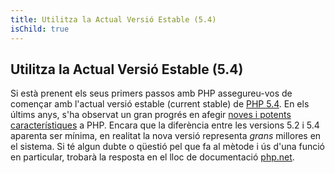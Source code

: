 ```yaml
---
title: Utilitza la Actual Versió Estable (5.4)
isChild: true
---
```


## Utilitza la Actual Versió Estable (5.4)

Si està prenent els seus primers passos amb PHP assegureu-vos de començar amb l'actual versió estable (current stable) de [PHP 5.4][php-release]. En els últims anys, s'ha observat un gran progrés en afegir [noves i potents característiques](#language_highlights) a PHP. Encara que la diferència entre les versions 5.2 i 5.4 aparenta ser mínima, en realitat la nova versió representa _grans_ millores en el sistema. Si té algun dubte o qüestió pel que fa al mètode i ús d'una funció en particular, trobarà la resposta en el lloc de documentació [php.net][php-docs].

[php-release]: http://www.php.net/downloads.php
[php-docs]: http://www.php.net/manual/es/
